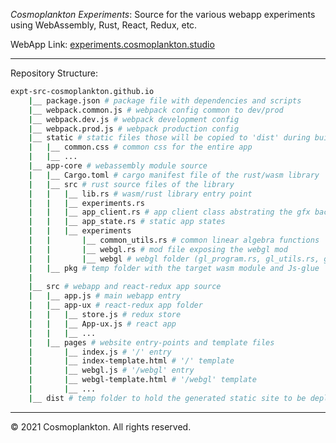 *Cosmoplankton Experiments*: Source for the various webapp experiments using WebAssembly, Rust, React, Redux, etc.
   
WebApp Link: [experiments.cosmoplankton.studio](https://experiments.cosmoplankton.studio/)

---

Repository Structure:
```sh
expt-src-cosmoplankton.github.io
    |__ package.json # package file with dependencies and scripts
    |__ webpack.common.js # webpack config common to dev/prod
    |__ webpack.dev.js # webpack development config
    |__ webpack.prod.js # webpack production config
    |__ static # static files those will be copied to 'dist' during build
    |   |__ common.css # common css for the entire app
    |   |__ ...
    |__ app-core # webassembly module source
    |   |__ Cargo.toml # cargo manifest file of the rust/wasm library
    |   |__ src # rust source files of the library
    |   |   |__ lib.rs # wasm/rust library entry point
    |   |   |__ experiments.rs
    |   |   |__ app_client.rs # app client class abstrating the gfx backend
    |   |   |__ app_state.rs # static app states
    |   |   |__ experiments
    |   |       |__ common_utils.rs # common linear algebra functions
    |   |       |__ webgl.rs # mod file exposing the webgl mod
    |   |       |__ webgl # webgl folder (gl_program.rs, gl_utils.rs, gl_shader_*.rs)
    |   |__ pkg # temp folder with the target wasm module and Js-glue
    |
    |__ src # webapp and react-redux app source
    |   |__ app.js # main webapp entry
    |   |__ app-ux # react-redux app folder
    |   |   |__ store.js # redux store
    |   |   |__ App-ux.js # react app
    |   |   |__ ...
    |   |__ pages # website entry-points and template files
    |       |__ index.js # '/' entry
    |       |__ index-template.html # '/' template
    |       |__ webgl.js # '/webgl' entry 
    |       |__ webgl-template.html # '/webgl' template
    |       |__ ...
    |__ dist # temp folder to hold the generated static site to be deployed

```

---

© 2021 Cosmoplankton. All rights reserved.
